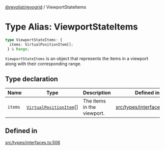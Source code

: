 [@revolist/revogrid](README.md) / ViewportStateItems

# Type Alias: ViewportStateItems

```ts
type ViewportStateItems: {
  items: VirtualPositionItem[];
 } & Range;
```

`ViewportStateItems` is an object that represents the items in a viewport
along with their corresponding range.

## Type declaration

| Name | Type | Description | Defined in |
| ------ | ------ | ------ | ------ |
| `items` | [`VirtualPositionItem`](Interface.VirtualPositionItem.md)[] | The items in the viewport. | [src/types/interfaces.ts:510](https://github.com/revolist/revogrid/blob/e4a447d6483665fe275065ba5ef60722f4635503/src/types/interfaces.ts#L510) |

## Defined in

[src/types/interfaces.ts:506](https://github.com/revolist/revogrid/blob/e4a447d6483665fe275065ba5ef60722f4635503/src/types/interfaces.ts#L506)
